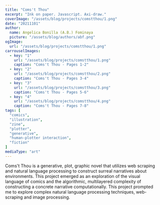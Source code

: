 ```yaml
---
title: "Coms't Thou"
excerpt: "Ink on paper. Javascript. Axi-draw."
coverImage: "/assets/blog/projects/comstthou/1.png"
date: "20211101"
author:
  name: Angelica Bonilla (A.B.) Fominaya
  picture: "/assets/blog/authors/abf.png"
ogImage:
  url: "/assets/blog/projects/comstthou/1.png"
carrouselImages:
  - key: "1"
    url: "/assets/blog/projects/comstthou/1.png"
    caption: "Coms't Thou - Pages 1-2"
  - key: "2"
    url: "/assets/blog/projects/comstthou/2.png"
    caption: "Coms't Thou - Pages 3-4"
  - key: "3"
    url: "/assets/blog/projects/comstthou/3.png"
    caption: "Coms't Thou - Pages 5-6"
  - key: "4"
    url: "/assets/blog/projects/comstthou/4.png"
    caption: "Coms't Thou - Pages 7-8"
tags: [
  "comics",
  "illustration",
  "zine",
  "plotter",
  "generative",
  "human-plotter interaction",
  "fiction"
]
mediaType: "art"
---
```

Coms't Thou is a generative, plot, graphic novel that utilizes web scraping and natural language processing to construct surreal narratives about environments. This project emerged as an exploration of the visual language of comics and
the algorithmic, multilayered complexity of constructing a concrete narrative computationally. This project prompted me to explore complex natural language processing techniques, web-scraping and image processing.